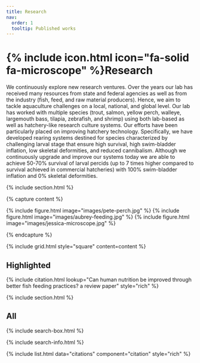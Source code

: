```yaml
---
title: Research
nav:
  order: 1
  tooltip: Published works
---
```

# {% include icon.html icon="fa-solid fa-microscope" %}Research

We continuously explore new research ventures. Over the years our lab has received many resources from state and federal agencies as well as from the industry (fish, feed, and raw material producers). Hence, we aim to tackle aquaculture challenges on a local, national, and global level. Our lab has worked with multiple species (trout, salmon, yellow perch, walleye, largemouth bass, tilapia, zebrafish, and shrimp) using both lab-based as well as hatchery-like research culture systems. Our efforts have been particularly placed on improving hatchery technology. Specifically, we have developed rearing systems destined for species characterized by challenging larval stage that ensure high survival, high swim-bladder inflation, low skeletal deformities, and reduced cannibalism. Although we continuously upgrade and improve our systems today we are able to achieve 50-70% survival of larval percids (up to 7 times higher compared to survival achieved in commercial hatcheries) with 100% swim-bladder inflation and 0% skeletal deformities. 

{% include section.html %}

{% capture content %}

{% include figure.html image="images/pete-perch.jpg" %}
{% include figure.html image="images/aubrey-feeding.jpg" %}
{% include figure.html image="images/jessica-microscope.jpg" %}

{% endcapture %}

{% include grid.html style="square" content=content %}

## Highlighted

{% include citation.html lookup="Can human nutrition be improved through better fish feeding practices? a review paper" style="rich" %}

{% include section.html %}

## All

{% include search-box.html %}

{% include search-info.html %}

{% include list.html data="citations" component="citation" style="rich" %}
